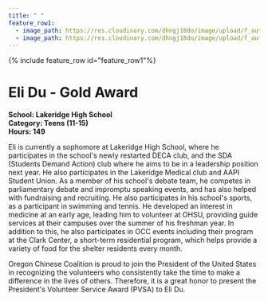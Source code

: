 ```yaml
---
title: " "
feature_row1:
  - image_path: https://res.cloudinary.com/dhngj18do/image/upload/f_auto,q_auto/v1/images/pvsa/2023_Eli_Du
  - image_path: https://res.cloudinary.com/dhngj18do/image/upload/f_auto,q_auto/v1/images/activities/year_2023
---
```


{% include feature_row id="feature_row1"%}

# Eli Du - Gold Award

**School: Lakeridge High School**  
**Category: Teens (11-15)**  
**Hours: 149**  

Eli is currently a sophomore at Lakeridge High School, where he participates in the school's newly restarted DECA club, and the SDA (Students Demand Action) club where he aims to be in a leadership position next year. He also participates in the Lakeridge Medical club and AAPI Student Union. As a member of his school's debate team, he competes in parliamentary debate and impromptu speaking events, and has also helped with fundraising and recruiting. He also participates in his school's sports, as a participant in swimming and tennis. He developed an interest in medicine at an early age, leading him to volunteer at OHSU, providing guide services at their campuses over the summer of his freshman year. In addition to this, he also participates in OCC events including their program at the Clark Center, a short-term residential program, which helps provide a variety of food for the shelter residents every month.

Oregon Chinese Coalition is proud to join the President of the United States in recognizing the volunteers who consistently take the time to make a difference in the lives of others. Therefore, it is a great honor to present the President's Volunteer Service Award (PVSA) to Eli Du.
